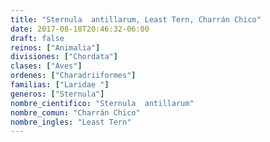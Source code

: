 ```yaml
---
title: "Sternula  antillarum, Least Tern, Charrán Chico"
date: 2017-08-18T20:46:32-06:00
draft: false
reinos: ["Animalia"]
divisiones: ["Chordata"]
clases: ["Aves"]
ordenes: ["Charadriiformes"]
familias: ["Laridae "]
generos: ["Sternula"]
nombre_cientifico: "Sternula  antillarum"
nombre_comun: "Charrán Chico"
nombre_ingles: "Least Tern"
---
```

